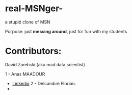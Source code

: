 # real-MSNger-
a stupid clone of MSN


Purpose: just **messing around**, just for fun with my students



# Contributors: 
David Zarebski (aka mad data scientist)

1 - Anas MAADOUR
  - [Linkedin](https://www.linkedin.com/in/anas-maadour/)
2 - Delcambre Florian.
  -
